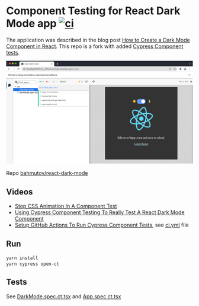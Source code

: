# Component Testing for React Dark Mode app [![ci](https://github.com/bahmutov/react-dark-mode/actions/workflows/ci.yml/badge.svg?branch=master)](https://github.com/bahmutov/react-dark-mode/actions/workflows/ci.yml)

The application was described in the blog post [How to Create a Dark Mode Component in React](https://dev.to/alexeagleson/how-to-create-a-dark-mode-component-in-react-3ibg#adding-tests-optional). This repo is a fork with added [Cypress Component tests](https://on.cypress.io/component-testing).

![App component tests](./images/app.png)

Repo [bahmutov/react-dark-mode](https://github.com/bahmutov/react-dark-mode)

## Videos

- [Stop CSS Animation In A Component Test](https://youtu.be/VtIvGznpo_A)
- [Using Cypress Component Testing To Really Test A React Dark Mode Component](https://youtu.be/VdyZonBAeLw)
- [Setup GitHub Actions To Run Cypress Component Tests](https://youtu.be/0Bp_FXToQpg), see [ci.yml](./.github/workflows/ci.yml) file

## Run

```
yarn install
yarn cypress open-ct
```

## Tests

See [DarkMode.spec.ct.tsx](./src/DarkMode.spec.ct.tsx) and [App.spec.ct.tsx](./src/App.spec.ct.tsx)
